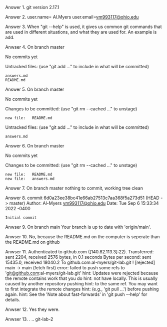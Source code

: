 Answer 1.
git version 2.17.1

Answer 2.
user.name= Al.Myers
user.email=vm993117@ohio.edu

Answer 3.
When "git --help" is used, it gives us common git commands that are used in different situations, and what they are used for. An example is add.

Anwser 4.
On branch master

No commits yet

Untracked files:
  (use "git add <file>..." to include in what will be committed)
        
	answers.md
	README.md


Answer 5.
On branch master

No commits yet

Changes to be committed:
  (use "git rm --cached <file>..." to unstage)

	new file:   README.md

Untracked files:
  (use "git add <file>..." to include in what will be committed)

	answers.md

Answer 6.
On branch master

No commits yet

Changes to be committed:
  (use "git rm --cached <file>..." to unstage)

	new file:   README.md
	new file:   answers.md


Answer 7.
On branch master
nothing to commit, working tree clean


Answer 8.
commit 6d0a23ee38bc41e66ab27513c7aa368f5a273d51 (HEAD -> master)
Author: Al-Myers <vm993117@ohio.edu>
Date:   Tue Sep 6 15:33:34 2022 -0400

    Initial commit

Anwser 9.
On branch main
Your branch is up to date with 'origin/main'.

Anwser 10.
No, because the README.md on the computer is seperate than the README.md on github

Anwser 11.
Authenticated to github.com ([140.82.113.3]:22).
Transferred: sent 2204, received 2576 bytes, in 0.1 seconds
Bytes per second: sent 15435.0, received 18040.2
To github.com:al-myers/git-lab.git
 ! [rejected]        main -> main (fetch first)
error: failed to push some refs to 'git@github.com:al-myers/git-lab.git'
hint: Updates were rejected because the remote contains work that you do
hint: not have locally. This is usually caused by another repository pushing
hint: to the same ref. You may want to first integrate the remote changes
hint: (e.g., 'git pull ...') before pushing again.
hint: See the 'Note about fast-forwards' in 'git push --help' for details.

Anwser 12.
Yes they were.

Anwser 13.
. .. git-lab-2




